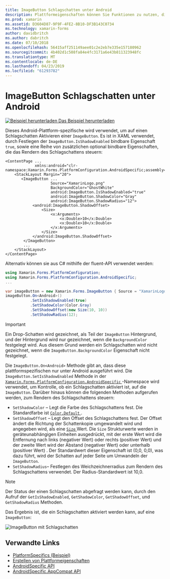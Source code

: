 ```yaml
---
title: ImageButton Schlagschatten unter Android
description: Plattformeigenschaften können Sie Funktionen zu nutzen, die nur auf einer bestimmten Plattform verfügbar ist ohne die Implementierung der benutzerdefinierten Renderern und Effekte. In diesem Artikel wird erläutert, wie die Android-Plattform-spezifische nutzen, die einen Schlagschatten in einem ImageButton ermöglicht wird.
ms.prod: xamarin
ms.assetid: D3604D87-9F9F-4FE2-8B10-DF3B143C0734
ms.technology: xamarin-forms
author: davidbritch
ms.author: dabritch
ms.date: 07/10/2018
ms.openlocfilehash: 56415aff251149aee01c2e2eb7e335e157180962
ms.sourcegitcommit: 4b402d1c508fa84e4fc3171a6e43b811323948fc
ms.translationtype: MT
ms.contentlocale: de-DE
ms.lasthandoff: 04/23/2019
ms.locfileid: "61293782"
---
```

# <a name="imagebutton-drop-shadows-on-android"></a>ImageButton Schlagschatten unter Android

[![Beispiel herunterladen](~/media/shared/download.png) Das Beispiel herunterladen](https://developer.xamarin.com/samples/xamarin-forms/userinterface/platformspecifics/)

Dieses Android-Plattform-spezifische wird verwendet, um auf einen Schlagschatten Aktivieren einer `ImageButton`. Es ist in XAML verwendet, durch Festlegen der `ImageButton.IsShadowEnabled` bindbare Eigenschaft `true`, sowie eine Reihe von zusätzlichen optional bindbare Eigenschaften, die das Rendern des Schlagschattens steuern:

```xaml
<ContentPage ...
             xmlns:android="clr-namespace:Xamarin.Forms.PlatformConfiguration.AndroidSpecific;assembly=Xamarin.Forms.Core">
    <StackLayout Margin="20">
       <ImageButton ...
                    Source="XamarinLogo.png"
                    BackgroundColor="GhostWhite"
                    android:ImageButton.IsShadowEnabled="true"
                    android:ImageButton.ShadowColor="Gray"
                    android:ImageButton.ShadowRadius="12">
            <android:ImageButton.ShadowOffset>
                <Size>
                    <x:Arguments>
                        <x:Double>10</x:Double>
                        <x:Double>10</x:Double>
                    </x:Arguments>
                </Size>
            </android:ImageButton.ShadowOffset>
        </ImageButton>
        ...
    </StackLayout>
</ContentPage>
```

Alternativ können sie aus C# mithilfe der fluent-API verwendet werden:

```csharp
using Xamarin.Forms.PlatformConfiguration;
using Xamarin.Forms.PlatformConfiguration.AndroidSpecific;
...

var imageButton = new Xamarin.Forms.ImageButton { Source = "XamarinLogo.png", BackgroundColor = Color.GhostWhite, ... };
imageButton.On<Android>()
           .SetIsShadowEnabled(true)
           .SetShadowColor(Color.Gray)
           .SetShadowOffset(new Size(10, 10))
           .SetShadowRadius(12);
```

> [!IMPORTANT]
> Ein Drop-Schatten wird gezeichnet, als Teil der `ImageButton` Hintergrund, und der Hintergrund wird nur gezeichnet, wenn die `BackgroundColor` festgelegt wird. Aus diesem Grund werden ein Schlagschatten wird nicht gezeichnet, wenn die `ImageButton.BackgroundColor` Eigenschaft nicht festgelegt.

Die `ImageButton.On<Android>` Methode gibt an, dass diese plattformspezifischen nur unter Android ausgeführt wird. Die `ImageButton.SetIsShadowEnabled` Methode in der [ `Xamarin.Forms.PlatformConfiguration.AndroidSpecific` ](xref:Xamarin.Forms.PlatformConfiguration.AndroidSpecific) -Namespace wird verwendet, um Kontrolle, ob ein Schlagschatten aktiviert ist, auf die `ImageButton`. Darüber hinaus können die folgenden Methoden aufgerufen werden, zum Rendern des Schlagschattens steuern:

- `SetShadowColor` – Legt die Farbe des Schlagschattens fest. Die Standardfarbe ist [ `Color.Default` ](xref:Xamarin.Forms.Color.Default*).
- `SetShadowOffset` – Legt den Offset des Schlagschattens fest. Der Offset ändert die Richtung der Schattenkopie umgewandelt wird und angegeben wird, als eine [ `Size` ](xref:Xamarin.Forms.Size) Wert. Die `Size` Strukturwerte werden in geräteunabhängigen Einheiten ausgedrückt, mit der erste Wert wird die Entfernung nach links (negativer Wert) oder rechts (positiver Wert) und der zweite Wert wird der Abstand (negativer Wert) oder unterhalb (positiver Wert) . Der Standardwert dieser Eigenschaft ist (0,0, 0,0), was dazu führt, wird der Schatten auf jeder Seite um Umwandeln der `ImageButton`.
- `SetShadowRadius`– Festlegen des Weichzeichnerradius zum Rendern des Schlagschattens verwendet. Der Radius-Standardwert ist 10,0.

> [!NOTE]
> Der Status der einen Schlagschatten abgefragt werden kann, durch den Aufruf der `GetIsShadowEnabled`, `GetShadowColor`, `GetShadowOffset`, und `GetShadowRadius` Methoden.

Das Ergebnis ist, die ein Schlagschatten aktiviert werden kann, auf eine `ImageButton`:

![](imagebutton-drop-shadow-images/imagebutton-drop-shadow.png "ImageButton mit Schlagschatten")

## <a name="related-links"></a>Verwandte Links

- [PlatformSpecifics (Beispiel)](https://developer.xamarin.com/samples/xamarin-forms/userinterface/platformspecifics/)
- [Erstellen von Plattformeigenschaften](~/xamarin-forms/platform/platform-specifics/index.md#creating-platform-specifics)
- [AndroidSpecific API](xref:Xamarin.Forms.PlatformConfiguration.AndroidSpecific)
- [AndroidSpecific.AppCompat API](xref:Xamarin.Forms.PlatformConfiguration.AndroidSpecific.AppCompat)
